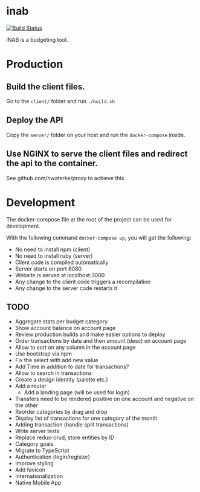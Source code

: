 # inab

[![Build Status](https://img.shields.io/travis/hwaterke/inab/master.svg?style=flat-square)](https://travis-ci.org/hwaterke/inab)

INAB is a budgeting tool.

# Production

## Build the client files.
Go to the `client/` folder and run `./build.sh`

## Deploy the API
Copy the `server/` folder on your host and run the `docker-compose` inside.

## Use NGINX to serve the client files and redirect the api to the container.
See github.com/hwaterke/proxy to achieve this.

# Development

The docker-compose file at the root of the project can be used for development.

With the following command `docker-compose up`, you will get the following:
* No need to install npm (client)
* No need to install ruby (server)
* Client code is compiled automatically
* Server starts on port 8080
* Website is served at localhost:3000
* Any change to the client code triggers a recompilation
* Any change to the server code restarts it

## TODO
* Aggregate stats per budget category
* Show account balance on account page
* Review production builds and make easier options to deploy
* Order transactions by date and then amount (desc) on account page
* Allow to sort on any column in the account page
* Use bootstrap via npm
* Fix the select with add new value
* Add Time in addition to date for transactions?
* Allow to search in transactions
* Create a design identity (palette etc.)
* Add a router
  * Add a landing page (will be used for login)
* Transfers need to be rendered positive on one account and negative on the other
* Reorder categories by drag and drop
* Display list of transactions for one category of the month
* Adding transaction (handle split transactions)
* Write server tests
* Replace redux-crud, store entities by ID
* Category goals
* Migrate to TypeScript
* Authentication (login/register)
* Improve styling
* Add favicon
* Internationalization
* Native Mobile App
